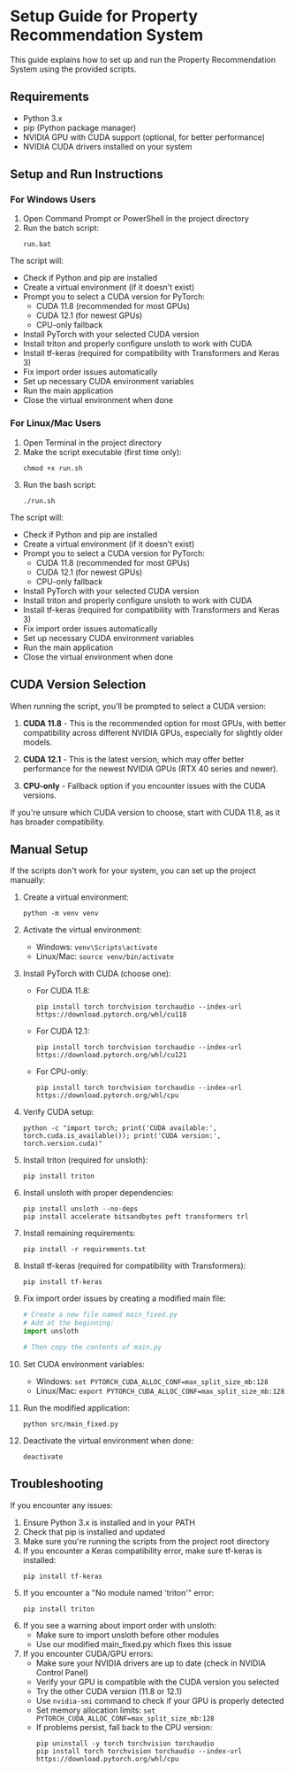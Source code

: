 # Setup Guide for Property Recommendation System

This guide explains how to set up and run the Property Recommendation System using the provided scripts.

## Requirements

- Python 3.x
- pip (Python package manager)
- NVIDIA GPU with CUDA support (optional, for better performance)
- NVIDIA CUDA drivers installed on your system

## Setup and Run Instructions

### For Windows Users

1. Open Command Prompt or PowerShell in the project directory
2. Run the batch script:
   ```
   run.bat
   ```

The script will:

- Check if Python and pip are installed
- Create a virtual environment (if it doesn't exist)
- Prompt you to select a CUDA version for PyTorch:
  - CUDA 11.8 (recommended for most GPUs)
  - CUDA 12.1 (for newest GPUs)
  - CPU-only fallback
- Install PyTorch with your selected CUDA version
- Install triton and properly configure unsloth to work with CUDA
- Install tf-keras (required for compatibility with Transformers and Keras 3)
- Fix import order issues automatically
- Set up necessary CUDA environment variables
- Run the main application
- Close the virtual environment when done

### For Linux/Mac Users

1. Open Terminal in the project directory
2. Make the script executable (first time only):
   ```
   chmod +x run.sh
   ```
3. Run the bash script:
   ```
   ./run.sh
   ```

The script will:

- Check if Python and pip are installed
- Create a virtual environment (if it doesn't exist)
- Prompt you to select a CUDA version for PyTorch:
  - CUDA 11.8 (recommended for most GPUs)
  - CUDA 12.1 (for newest GPUs)
  - CPU-only fallback
- Install PyTorch with your selected CUDA version
- Install triton and properly configure unsloth to work with CUDA
- Install tf-keras (required for compatibility with Transformers and Keras 3)
- Fix import order issues automatically
- Set up necessary CUDA environment variables
- Run the main application
- Close the virtual environment when done

## CUDA Version Selection

When running the script, you'll be prompted to select a CUDA version:

1. **CUDA 11.8** - This is the recommended option for most GPUs, with better compatibility across different NVIDIA GPUs, especially for slightly older models.

2. **CUDA 12.1** - This is the latest version, which may offer better performance for the newest NVIDIA GPUs (RTX 40 series and newer).

3. **CPU-only** - Fallback option if you encounter issues with the CUDA versions.

If you're unsure which CUDA version to choose, start with CUDA 11.8, as it has broader compatibility.

## Manual Setup

If the scripts don't work for your system, you can set up the project manually:

1. Create a virtual environment:

   ```
   python -m venv venv
   ```

2. Activate the virtual environment:

   - Windows: `venv\Scripts\activate`
   - Linux/Mac: `source venv/bin/activate`

3. Install PyTorch with CUDA (choose one):

   - For CUDA 11.8:
     ```
     pip install torch torchvision torchaudio --index-url https://download.pytorch.org/whl/cu118
     ```
   - For CUDA 12.1:
     ```
     pip install torch torchvision torchaudio --index-url https://download.pytorch.org/whl/cu121
     ```
   - For CPU-only:
     ```
     pip install torch torchvision torchaudio --index-url https://download.pytorch.org/whl/cpu
     ```

4. Verify CUDA setup:

   ```
   python -c "import torch; print('CUDA available:', torch.cuda.is_available()); print('CUDA version:', torch.version.cuda)"
   ```

5. Install triton (required for unsloth):

   ```
   pip install triton
   ```

6. Install unsloth with proper dependencies:

   ```
   pip install unsloth --no-deps
   pip install accelerate bitsandbytes peft transformers trl
   ```

7. Install remaining requirements:

   ```
   pip install -r requirements.txt
   ```

8. Install tf-keras (required for compatibility with Transformers):

   ```
   pip install tf-keras
   ```

9. Fix import order issues by creating a modified main file:

   ```python
   # Create a new file named main_fixed.py
   # Add at the beginning:
   import unsloth

   # Then copy the contents of main.py
   ```

10. Set CUDA environment variables:

    - Windows: `set PYTORCH_CUDA_ALLOC_CONF=max_split_size_mb:128`
    - Linux/Mac: `export PYTORCH_CUDA_ALLOC_CONF=max_split_size_mb:128`

11. Run the modified application:

    ```
    python src/main_fixed.py
    ```

12. Deactivate the virtual environment when done:
    ```
    deactivate
    ```

## Troubleshooting

If you encounter any issues:

1. Ensure Python 3.x is installed and in your PATH
2. Check that pip is installed and updated
3. Make sure you're running the scripts from the project root directory
4. If you encounter a Keras compatibility error, make sure tf-keras is installed:
   ```
   pip install tf-keras
   ```
5. If you encounter a "No module named 'triton'" error:
   ```
   pip install triton
   ```
6. If you see a warning about import order with unsloth:
   - Make sure to import unsloth before other modules
   - Use our modified main_fixed.py which fixes this issue
7. If you encounter CUDA/GPU errors:
   - Make sure your NVIDIA drivers are up to date (check in NVIDIA Control Panel)
   - Verify your GPU is compatible with the CUDA version you selected
   - Try the other CUDA version (11.8 or 12.1)
   - Use `nvidia-smi` command to check if your GPU is properly detected
   - Set memory allocation limits: `set PYTORCH_CUDA_ALLOC_CONF=max_split_size_mb:128`
   - If problems persist, fall back to the CPU version:
     ```
     pip uninstall -y torch torchvision torchaudio
     pip install torch torchvision torchaudio --index-url https://download.pytorch.org/whl/cpu
     ```
